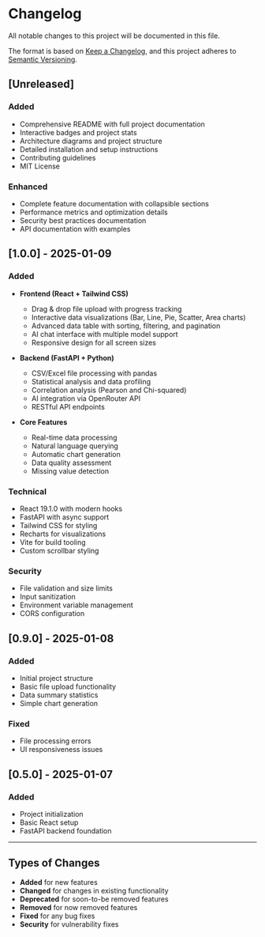 # Changelog

All notable changes to this project will be documented in this file.

The format is based on [Keep a Changelog](https://keepachangelog.com/en/1.0.0/),
and this project adheres to [Semantic Versioning](https://semver.org/spec/v2.0.0.html).

## [Unreleased]

### Added
- Comprehensive README with full project documentation
- Interactive badges and project stats
- Architecture diagrams and project structure
- Detailed installation and setup instructions
- Contributing guidelines
- MIT License

### Enhanced
- Complete feature documentation with collapsible sections
- Performance metrics and optimization details
- Security best practices documentation
- API documentation with examples

## [1.0.0] - 2025-01-09

### Added
- **Frontend (React + Tailwind CSS)**
  - Drag & drop file upload with progress tracking
  - Interactive data visualizations (Bar, Line, Pie, Scatter, Area charts)
  - Advanced data table with sorting, filtering, and pagination
  - AI chat interface with multiple model support
  - Responsive design for all screen sizes

- **Backend (FastAPI + Python)**
  - CSV/Excel file processing with pandas
  - Statistical analysis and data profiling
  - Correlation analysis (Pearson and Chi-squared)
  - AI integration via OpenRouter API
  - RESTful API endpoints

- **Core Features**
  - Real-time data processing
  - Natural language querying
  - Automatic chart generation
  - Data quality assessment
  - Missing value detection

### Technical
- React 19.1.0 with modern hooks
- FastAPI with async support
- Tailwind CSS for styling
- Recharts for visualizations
- Vite for build tooling
- Custom scrollbar styling

### Security
- File validation and size limits
- Input sanitization
- Environment variable management
- CORS configuration

## [0.9.0] - 2025-01-08

### Added
- Initial project structure
- Basic file upload functionality
- Data summary statistics
- Simple chart generation

### Fixed
- File processing errors
- UI responsiveness issues

## [0.5.0] - 2025-01-07

### Added
- Project initialization
- Basic React setup
- FastAPI backend foundation

---

## Types of Changes

- **Added** for new features
- **Changed** for changes in existing functionality
- **Deprecated** for soon-to-be removed features
- **Removed** for now removed features
- **Fixed** for any bug fixes
- **Security** for vulnerability fixes
